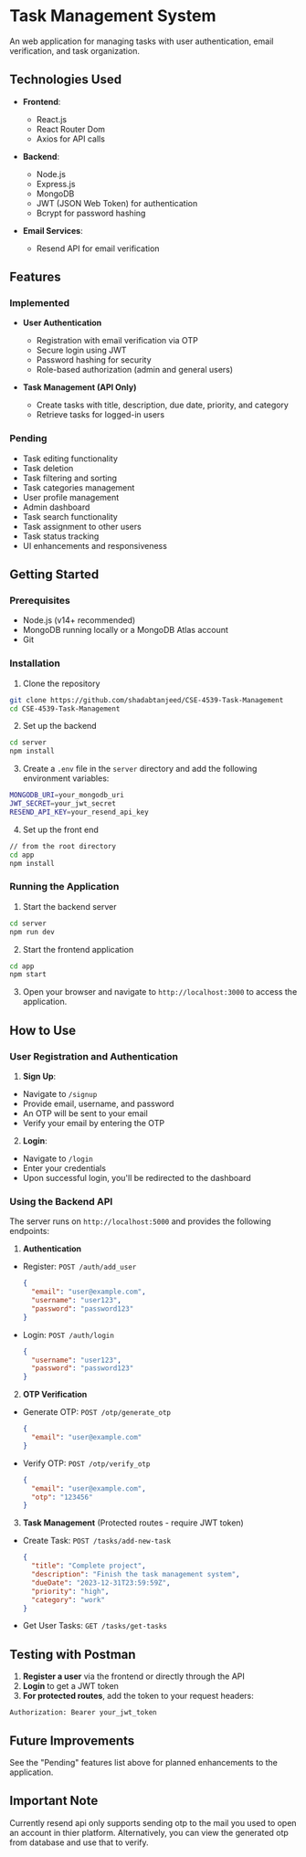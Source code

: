 # Task Management System

An web application for managing tasks with user authentication, email verification, and task organization.

## Technologies Used

- **Frontend**:
  - React.js
  - React Router Dom
  - Axios for API calls

- **Backend**:
  - Node.js
  - Express.js
  - MongoDB
  - JWT (JSON Web Token) for authentication
  - Bcrypt for password hashing

- **Email Services**:
  - Resend API for email verification

## Features

### Implemented

- **User Authentication**
  - Registration with email verification via OTP
  - Secure login using JWT
  - Password hashing for security
  - Role-based authorization (admin and general users)

- **Task Management (API Only)**
  - Create tasks with title, description, due date, priority, and category
  - Retrieve tasks for logged-in users

### Pending

- Task editing functionality
- Task deletion
- Task filtering and sorting
- Task categories management
- User profile management
- Admin dashboard
- Task search functionality
- Task assignment to other users
- Task status tracking
- UI enhancements and responsiveness

## Getting Started

### Prerequisites

- Node.js (v14+ recommended)
- MongoDB running locally or a MongoDB Atlas account
- Git

### Installation

1. Clone the repository
``` bash
git clone https://github.com/shadabtanjeed/CSE-4539-Task-Management
cd CSE-4539-Task-Management
``` 
2. Set up the backend
``` bash
cd server
npm install
```
3. Create a `.env` file in the `server` directory and add the following environment variables:
```bash
MONGODB_URI=your_mongodb_uri
JWT_SECRET=your_jwt_secret
RESEND_API_KEY=your_resend_api_key
```

4. Set up the front end
``` bash
// from the root directory
cd app
npm install
```
### Running the Application
1. Start the backend server
```bash
cd server
npm run dev
```

2. Start the frontend application
```bash
cd app
npm start
```
3. Open your browser and navigate to `http://localhost:3000` to access the application.

## How to Use

### User Registration and Authentication

1. **Sign Up**: 
- Navigate to `/signup` 
- Provide email, username, and password
- An OTP will be sent to your email
- Verify your email by entering the OTP

2. **Login**:
- Navigate to `/login`
- Enter your credentials
- Upon successful login, you'll be redirected to the dashboard

### Using the Backend API

The server runs on `http://localhost:5000` and provides the following endpoints:

1. **Authentication**
- Register: `POST /auth/add_user`
  ```json
  {
    "email": "user@example.com",
    "username": "user123",
    "password": "password123"
  }
  ```
- Login: `POST /auth/login`
  ```json
  {
    "username": "user123",
    "password": "password123"
  }
  ```

2. **OTP Verification**
- Generate OTP: `POST /otp/generate_otp`
  ```json
  {
    "email": "user@example.com"
  }
  ```
- Verify OTP: `POST /otp/verify_otp`
  ```json
  {
    "email": "user@example.com",
    "otp": "123456"
  }
  ```

3. **Task Management** (Protected routes - require JWT token)
- Create Task: `POST /tasks/add-new-task`
  ```json
  {
    "title": "Complete project",
    "description": "Finish the task management system",
    "dueDate": "2023-12-31T23:59:59Z",
    "priority": "high",
    "category": "work"
  }
  ```
- Get User Tasks: `GET /tasks/get-tasks`

## Testing with Postman

1. **Register a user** via the frontend or directly through the API
2. **Login** to get a JWT token
3. **For protected routes**, add the token to your request headers:

```
Authorization: Bearer your_jwt_token
```


## Future Improvements

See the "Pending" features list above for planned enhancements to the application.

## Important Note
Currently resend api only supports sending otp to the mail you used to open an account in thier platform.
Alternatively, you can view the generated otp from database and use that to verify.

